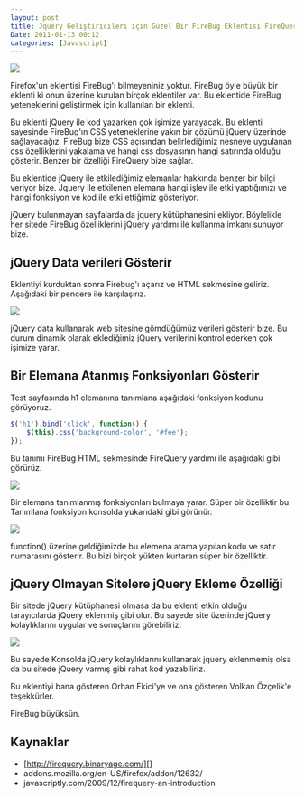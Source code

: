 ```yaml
---
layout: post
title: Jquery Geliştiricileri için Güzel Bir FireBug Eklentisi FireQuery
Date: 2011-01-13 00:12
categories: [Javascript]
---
```


![][100]

Firefox'un eklentisi FireBug'ı bilmeyeniniz yoktur. FireBug
öyle büyük bir eklenti ki onun üzerine kurulan birçok eklentiler var. Bu
eklentide FireBug yeteneklerini geliştirmek için kullanılan bir eklenti.

Bu eklenti jQuery ile kod yazarken çok işimize yarayacak. Bu eklenti
sayesinde FireBug'ın CSS yeteneklerine yakın bir çözümü jQuery üzerinde
sağlayacağız. FireBug bize CSS açısından belirlediğimiz nesneye
uygulanan css özelliklerini yakalama ve hangi css dosyasının hangi
satırında olduğu gösterir. Benzer bir özelliği FireQuery bize sağlar.

Bu eklentide jQuery ile etkilediğimiz elemanlar hakkında benzer bir
bilgi veriyor bize. Jquery ile etkilenen elemana hangi işlev ile etki
yaptığımızı ve hangi fonksiyon ve kod ile etki ettiğimiz gösteriyor.

jQuery bulunmayan sayfalarda da jquery kütüphanesini ekliyor. Böylelikle
her sitede FireBug özelliklerini jQuery yardımı ile kullanma imkanı
sunuyor bize.

## jQuery Data verileri Gösterir

Eklentiyi kurduktan sonra Firebug'ı açarız ve HTML sekmesine geliriz.
Aşağıdaki bir pencere ile karşılaşırız.

![][1]

jQuery data kullanarak web sitesine gömdüğümüz verileri gösterir bize.
Bu durum dinamik olarak eklediğimiz jQuery verilerini kontrol ederken
çok işimize yarar.

## Bir Elemana Atanmış Fonksiyonları Gösterir

Test sayfasında h1 elemanına tanımlana aşağıdaki fonksiyon kodunu
görüyoruz.

```javascript
$('h1').bind('click', function() {
	$(this).css('background-color', '#fee');
});
```

Bu tanımı FireBug HTML sekmesinde FireQuery yardımı ile aşağıdaki gibi
görürüz.

![][2]

Bir elemana tanımlanmış fonksiyonları bulmaya yarar. Süper bir
özelliktir bu. Tanımlana fonksiyon konsolda yukarıdaki gibi görünür.

![][3]

function() üzerine geldiğimizde bu elemena atama yapılan kodu ve satır
numarasını gösterir. Bu bizi birçok yükten kurtaran süper bir
özelliktir.

## jQuery Olmayan Sitelere jQuery Ekleme Özelliği

Bir sitede jQuery kütüphanesi olmasa da bu eklenti etkin olduğu
tarayıcılarda jQuery eklenmiş gibi olur. Bu sayede site üzerinde jQuery
kolaylıklarını uygular ve sonuçlarını görebiliriz.

![][4]

Bu sayede Konsolda jQuery kolaylıklarını kullanarak jquery eklenmemiş
olsa da bu sitede jQuery varmış gibi rahat kod yazabiliriz.

Bu eklentiyi bana gösteren Orhan Ekici'ye ve ona gösteren Volkan
Özçelik'e teşekkürler.

FireBug büyüksün.

## Kaynaklar

-   [http://firequery.binaryage.com/][]
-   addons.mozilla.org/en-US/firefox/addon/12632/
-   javascriptly.com/2009/12/firequery-an-introduction

  [100]: /images/firequery-64.png
  [1]: /images/firequery11.gif
  [2]: /images/firequery21.gif
  [3]: /images/firequery41.gif
  [4]: /images/firequery51.gif
  [http://firequery.binaryage.com/]: http://firequery.binaryage.com/
